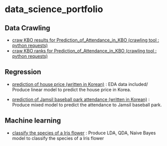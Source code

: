 # data_science_portfolio

## Data Crawling

- [craw KBO results for Prediction_of_Attendance_in_KBO (crawling tool : python requests)](https://github.com/trhgu/crawling_season_1/blob/master/KBO_results/KBO_rank_example.ipynb)
- [craw KBO ranks for Prediction_of_Attendance_in_KBO (crawling tool : python requests)](https://github.com/trhgu/crawling_season_1/blob/master/KBO_rank/KBO_rank_example.ipynb)

## Regression

- [prediction of house price (written in Korean)](https://github.com/trhgu/EDA_project/blob/master/EDA_final.ipynb) : EDA data included/ Produce linear model to predict the house price in Korea.
    
- [prediction of Jamsil baseball park attendance (written in Korean)](https://github.com/trhgu/Prediction_of_Attendance_in_KBO/blob/master/analysis_OLS.ipynb) : Produce mixed model to predict the  attendance to Jamsil baseball park.

## Machine learning

- [classify the species of a Iris flower](https://github.com/trhgu/TIL/blob/master/iris_species_classification.ipynb) : Produce LDA, QDA, Naive Bayes model to classify the species of a Iris flower
